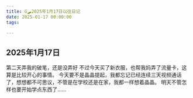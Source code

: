 ```yaml
---
title: G🛹2025年1月17日以往日记
date: 2025-01-17 00:00:00
tags:

---
```


## 2025年1月17日
第二天弄我的破笔，还是没弄好
不过今天买了新衣服，也帮我妈弄了流量卡，这算是比较开心的事情。
今天要不是晶晶提起，我都忘记已经连续三天视频通话了，想想都不可思议，不管是在学校还是在家，我都一样想着晶晶。
明天不管怎样也要开始学点东西了……